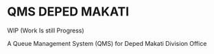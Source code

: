 # QMS DEPED MAKATI
WIP (Work Is still Progress)

A Queue Management System (QMS) for Deped Makati Division Office
